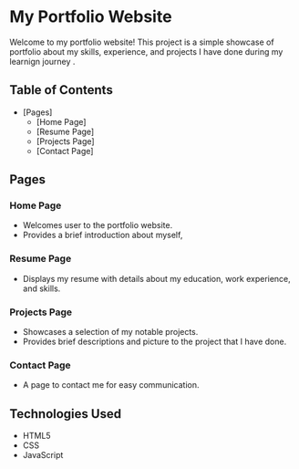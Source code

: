 # My Portfolio Website

Welcome to my portfolio website! This project is a simple showcase of portfolio about  my skills, experience, and projects I have done during my learnign journey .

## Table of Contents

- [Pages]
  - [Home Page]
  - [Resume Page]
  - [Projects Page]
  - [Contact Page]
## Pages

### Home Page

- Welcomes user to the portfolio website.
- Provides a brief introduction about myself,

### Resume Page

- Displays my resume with details about my education, work experience, and skills.


### Projects Page

- Showcases a selection of my notable projects.
- Provides brief descriptions and picture to the project that I have done.

### Contact Page

- A page to contact me for easy communication.

## Technologies Used

- HTML5
- CSS
- JavaScript

